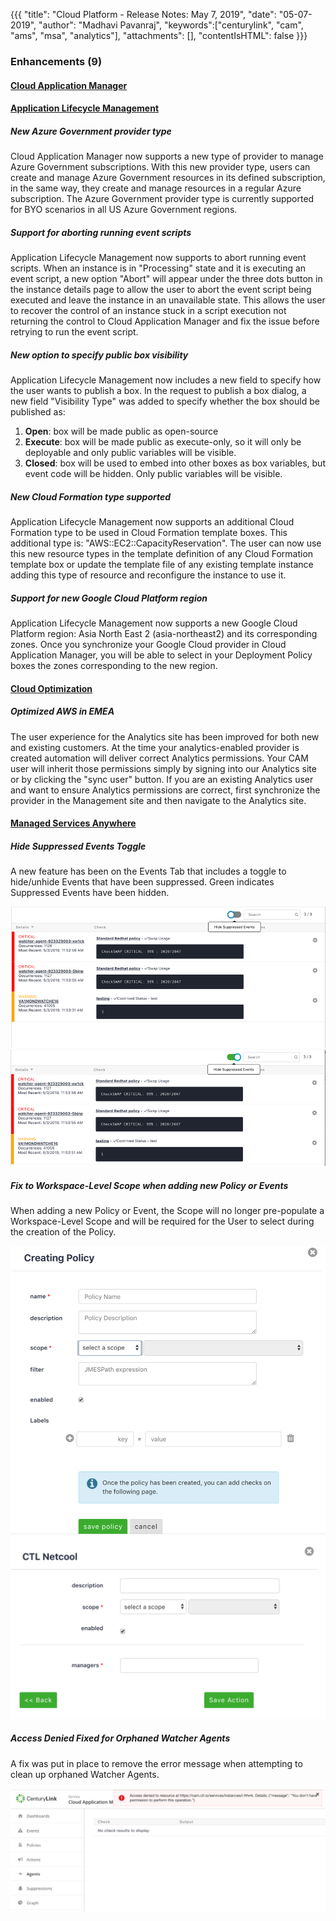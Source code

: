 {{{
"title": "Cloud Platform - Release Notes: May 7, 2019",
"date": "05-07-2019",
"author": "Madhavi Pavanraj",
"keywords":["centurylink", "cam", "ams", "msa", "analytics"],
"attachments": [],
"contentIsHTML": false
}}}

### Enhancements (9)

#### [Cloud Application Manager](https://www.ctl.io/cloud-application-manager/)

#### [Application Lifecycle Management](https://www.ctl.io/cloud-application-manager/application-lifecycle-management/)

##### New Azure Government provider type

Cloud Application Manager now supports a new type of provider to manage Azure Government subscriptions. With this new provider type, users can create and manage Azure Government resources in its defined subscription, in the same way, they create and manage resources in a regular Azure subscription. The Azure Government provider type is currently supported for BYO scenarios in all US Azure Government regions.

##### Support for aborting running event scripts

Application Lifecycle Management now supports to abort running event scripts. When an instance is in "Processing" state and it is executing an event script, a new option "Abort" will appear under the three dots button in the instance details page to allow the user to abort the event script being executed and leave the instance in an unavailable state. This allows the user to recover the control of an instance stuck in a script execution not returning the control to Cloud Application Manager and fix the issue before retrying to run the event script.

##### New option to specify public box visibility

Application Lifecycle Management now includes a new field to specify how the user wants to publish a box. In the request to publish a box dialog, a new field "Visibility Type" was added to specify whether the box should be published as:
1. **Open**: box will be made public as open-source
2. **Execute**: box will be made public as execute-only, so it will only be deployable and only public variables will be visible.
3. **Closed**: box will be used to embed into other boxes as box variables, but event code will be hidden. Only public variables will be visible.

##### New Cloud Formation type supported

Application Lifecycle Management now supports an additional Cloud Formation type to be used in Cloud Formation template boxes. This additional type is:
"AWS::EC2::CapacityReservation". The user can now use this new resource types in the template definition of any Cloud Formation template box or update the template file of any existing template instance adding this type of resource and reconfigure the instance to use it.

##### Support for new Google Cloud Platform region

Application Lifecycle Management now supports a new Google Cloud Platform region: Asia North East 2 (asia-northeast2) and its corresponding zones. Once you synchronize your Google Cloud provider in Cloud Application Manager, you will be able to select in your Deployment Policy boxes the zones corresponding to the new region.

#### [Cloud Optimization](https://www.ctl.io/cloud-application-manager/cloud-optimization/)

##### Optimized AWS in EMEA

The user experience for the Analytics site has been improved for both new and existing customers. At the time your analytics-enabled provider is created  automation will deliver correct Analytics permissions. Your CAM user will inherit those permissions simply by signing into our Analytics site or by clicking the "sync user" button. If you are an existing Analytics user and want to ensure Analytics permissions are correct, first synchronize the provider in the Management site and then navigate to the Analytics site.

#### [Managed Services Anywhere](https://www.ctl.io/cloud-application-manager/managed-services-anywhere/)

##### Hide Suppressed Events Toggle

A new feature has been on the Events Tab that includes a toggle to hide/unhide Events that have been suppressed. Green indicates Suppressed Events have been hidden.

![Events1.PNG](../../images/release-notes/2019/events1.png)
![Events2.PNG](../../images/release-notes/2019/events2.png)

##### Fix to Workspace-Level Scope when adding new Policy or Events

When adding a new Policy or Event, the Scope will no longer pre-populate a Workspace-Level Scope and will be required for the User to select during the creation of the Policy.

![Policy1.PNG](../../images/release-notes/2019/policy1.png)
![Policy2.PNG](../../images/release-notes/2019/policy2.png)

##### Access Denied Fixed for Orphaned Watcher Agents

A fix was put in place to remove the error message when attempting to clean up orphaned Watcher Agents.

![Watcher1.PNG](../../images/release-notes/2019/watcher1.png)
